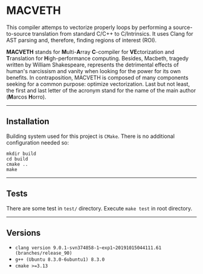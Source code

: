# MACVETH
This compiler attemps to vectorize properly loops by performing a source-to-source translation from standard C/C++ to C/Intrinsics. It uses Clang for AST parsing and, therefore, finding regions of interest (ROI). 

**MACVETH** stands for **M**ulti-**A**rray **C**-compiler for **VE**ctorization and **T**ranslation for **H**igh-performance computing. Besides, Macbeth, tragedy written by William Shakespeare, represents the detrimental effects of human's narcissism and vanity when looking for the power for its own benefits. In contraposition, MACVETH is composed of many components seeking for a common purpose: optimize vectorization. Last but not least, the first and last letter of the acronym stand for the name of the main author (**M**arcos **H**orro).

---

## Installation
Building system used for this project is `CMake`. There is no additional configuration needed so:

```
mkdir build
cd build
cmake ..
make
```

---

## Tests
There are some test in `test/` directory. Execute `make test` in root directory.

---

## Versions
* `clang version 9.0.1-svn374858-1~exp1~20191015044111.61 (branches/release_90)`
* `g++ (Ubuntu 8.3.0-6ubuntu1) 8.3.0`
* `cmake >=3.13`

